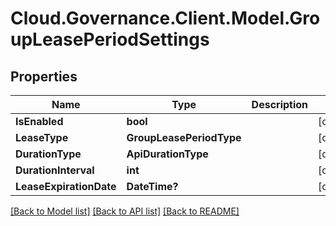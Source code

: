 # Cloud.Governance.Client.Model.GroupLeasePeriodSettings
## Properties

Name | Type | Description | Notes
------------ | ------------- | ------------- | -------------
**IsEnabled** | **bool** |  | [optional] 
**LeaseType** | **GroupLeasePeriodType** |  | [optional] 
**DurationType** | **ApiDurationType** |  | [optional] 
**DurationInterval** | **int** |  | [optional] 
**LeaseExpirationDate** | **DateTime?** |  | [optional] 

[[Back to Model list]](../README.md#documentation-for-models) [[Back to API list]](../README.md#documentation-for-api-endpoints) [[Back to README]](../README.md)

